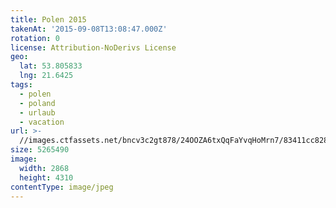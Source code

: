 ```yaml
---
title: Polen 2015
takenAt: '2015-09-08T13:08:47.000Z'
rotation: 0
license: Attribution-NoDerivs License
geo:
  lat: 53.805833
  lng: 21.6425
tags:
  - polen
  - poland
  - urlaub
  - vacation
url: >-
  //images.ctfassets.net/bncv3c2gt878/24OOZA6txQqFaYvqHoMrn7/83411cc828b38c494c7e5c3c036d9b81/polen-2015_25957554975_o
size: 5265490
image:
  width: 2868
  height: 4310
contentType: image/jpeg
---
```


